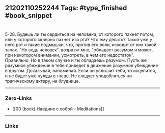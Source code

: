 21202110252244
Tags: #type_finished #book_snippet 
---
# 

 5-28. Будешь ли ты сердиться на человека, от которого пахнет потом, или у которого скверно пахнет изо рта? Что ему делать? Такой уже у него рот и такие подмышки, что, против его воли, исходит от них такой запах. "Но ведь человек",  возразят мне,  "обладает разумом и может, при некотором внимании, усмотреть, в чем его недостаток".  Правильно. Но в таком случае и ты обладаешь разумом. Пусть же разумное убеждение в тебе приведет в движение разумное убеждение в другом. Доказывай, напоминай. Если он услышит тебя, то исцелится, и не будет уже нужды в гневе. Не следует уподобляться ни трагическому актеру, ни блуднице. 

---
### Zero-Links
 - [[00 (book) Наедине с собой - Meditations]]
---
### Links

